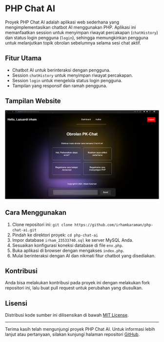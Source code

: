 # PHP Chat AI

Proyek PHP Chat AI adalah aplikasi web sederhana yang mengimplementasikan chatbot AI menggunakan PHP. Aplikasi ini memanfaatkan session untuk menyimpan riwayat percakapan (`chatHistory`) dan status login pengguna (`login`), sehingga memungkinkan pengguna untuk melanjutkan topik obrolan sebelumnya selama sesi chat aktif.

## Fitur Utama
- Chatbot AI untuk berinteraksi dengan pengguna.
- Session `chatHistory` untuk menyimpan riwayat percakapan.
- Session `login` untuk mengelola status login pengguna.
- Tampilan yang responsif dan ramah pengguna.

## Tampilan Website
![Tampilan Website](image.png)

## Cara Menggunakan
1. Clone repositori ini: `git clone https://github.com/irhamkaraman/php-chat-ai.git`
2. Pindah ke direktori proyek: `cd php-chat-ai`
3. Impor database `irham_23533740.sql` ke server MySQL Anda.
4. Sesuaikan konfigurasi koneksi database di file `env.php`.
5. Buka aplikasi di browser dengan mengakses `index.php`.
6. Mulai berinteraksi dengan AI dan nikmati fitur chatbot yang disediakan.

## Kontribusi
Anda bisa melakukan kontribusi pada proyek ini dengan melakukan fork repositori ini, lalu buat pull request untuk perubahan yang diusulkan.

## Lisensi
Distribusi kode sumber ini dilisensikan di bawah [MIT License](LICENSE).

---

Terima kasih telah mengunjungi proyek PHP Chat AI. Untuk informasi lebih lanjut atau pertanyaan, silakan kunjungi halaman repositori [GitHub](https://github.com/irhamkaraman/php-chat-ai.git).
